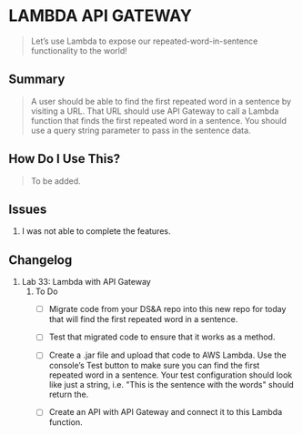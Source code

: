 # LAMBDA API GATEWAY
> Let’s use Lambda to expose our repeated-word-in-sentence functionality to the world!

## Summary
> A user should be able to find the first repeated word in a sentence by visiting a URL.
  That URL should use API Gateway to call a Lambda function that finds the first repeated word in a sentence.
  You should use a query string parameter to pass in the sentence data.
  
## How Do I Use This?
> To be added.

## Issues
1. I was not able to complete the features.

## Changelog
1. Lab 33: Lambda with API Gateway
    1. To Do
        -[ ] Migrate code from your DS&A repo into this new repo for today that will find the first repeated word in a sentence.
        -[ ] Test that migrated code to ensure that it works as a method.
        -[ ] Create a .jar file and upload that code to AWS Lambda. Use the console’s Test button to make sure you can find the first repeated word in a sentence.
                Your test configuration should look like just a string, i.e. "This is the sentence with the words" should return the.
        -[ ] Create an API with API Gateway and connect it to this Lambda function.

